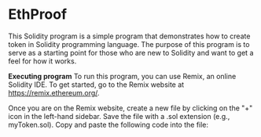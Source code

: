 # EthProof
This Solidity program is a simple  program that demonstrates how to create token in Solidity programming language. The purpose of this program is to serve as a starting point for those who are new to Solidity and want to get a feel for how it works.

**Executing program**
To run this program, you can use Remix, an online Solidity IDE. To get started, go to the Remix website at https://remix.ethereum.org/.

Once you are on the Remix website, create a new file by clicking on the "+" icon in the left-hand sidebar. Save the file with a .sol extension (e.g., myToken.sol). Copy and paste the following code into the file:

